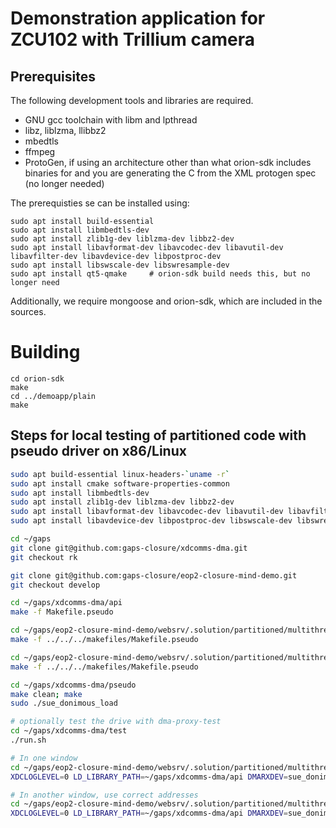 # Demonstration application for ZCU102 with Trillium camera

## Prerequisites

The following development tools and libraries are required.
 * GNU gcc toolchain with libm and lpthread
 * libz, liblzma, llibbz2
 * mbedtls
 * ffmpeg
 * ProtoGen, if using an architecture other than what orion-sdk includes binaries for
   and you are generating the C from the XML protogen spec (no longer needed)

The prerequisties se can be installed using:
```
sudo apt install build-essential
sudo apt install libmbedtls-dev
sudo apt install zlib1g-dev liblzma-dev libbz2-dev
sudo apt install libavformat-dev libavcodec-dev libavutil-dev libavfilter-dev libavdevice-dev libpostproc-dev 
sudo apt install libswscale-dev libswresample-dev 
sudo apt install qt5-qmake     # orion-sdk build needs this, but no longer need
```

Additionally, we require mongoose and orion-sdk, which are included in the sources.

# Building

```
cd orion-sdk
make
cd ../demoapp/plain
make
```

## Steps for local testing of partitioned code with pseudo driver on x86/Linux

```bash
sudo apt build-essential linux-headers-`uname -r`
sudo apt install cmake software-properties-common
sudo apt install libmbedtls-dev
sudo apt install zlib1g-dev liblzma-dev libbz2-dev 
sudo apt install libavformat-dev libavcodec-dev libavutil-dev libavfilter-dev 
sudo apt install libavdevice-dev libpostproc-dev libswscale-dev libswresample-dev

cd ~/gaps
git clone git@github.com:gaps-closure/xdcomms-dma.git
git checkout rk

git clone git@github.com:gaps-closure/eop2-closure-mind-demo.git
git checkout develop

cd ~/gaps/xdcomms-dma/api
make -f Makefile.pseudo

cd ~/gaps/eop2-closure-mind-demo/websrv/.solution/partitioned/multithreaded/green/
make -f ../../../makefiles/Makefile.pseudo 

cd ~/gaps/eop2-closure-mind-demo/websrv/.solution/partitioned/multithreaded/orange/
make -f ../../../makefiles/Makefile.pseudo 

cd ~/gaps/xdcomms-dma/pseudo
make clean; make
sudo ./sue_donimous_load

# optionally test the drive with dma-proxy-test
cd ~/gaps/xdcomms-dma/test
./run.sh

# In one window
cd ~/gaps/eop2-closure-mind-demo/websrv/.solution/partitioned/multithreaded/orange/
XDCLOGLEVEL=0 LD_LIBRARY_PATH=~/gaps/xdcomms-dma/api DMARXDEV=sue_donimous_rx0 DMATXDEV=sue_donimous_tx1 ./websrv

# In another window, use correct addresses 
cd ~/gaps/eop2-closure-mind-demo/websrv/.solution/partitioned/multithreaded/green/
XDCLOGLEVEL=0 LD_LIBRARY_PATH=~/gaps/xdcomms-dma/api DMARXDEV=sue_donimous_rx1 DMATXDEV=sue_donimous_tx0 MYADDR=10.50.0.1 CAMADDR=10.50.0.2 ./websrv
```
